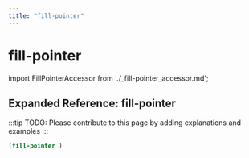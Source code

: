 ```yaml
---
title: "fill-pointer"
---
```


# fill-pointer

import FillPointerAccessor from './_fill-pointer_accessor.md';

<FillPointerAccessor />

## Expanded Reference: fill-pointer

:::tip
TODO: Please contribute to this page by adding explanations and examples
:::

```lisp
(fill-pointer )
```
